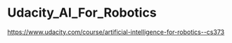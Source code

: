 # Udacity_AI_For_Robotics
https://www.udacity.com/course/artificial-intelligence-for-robotics--cs373

